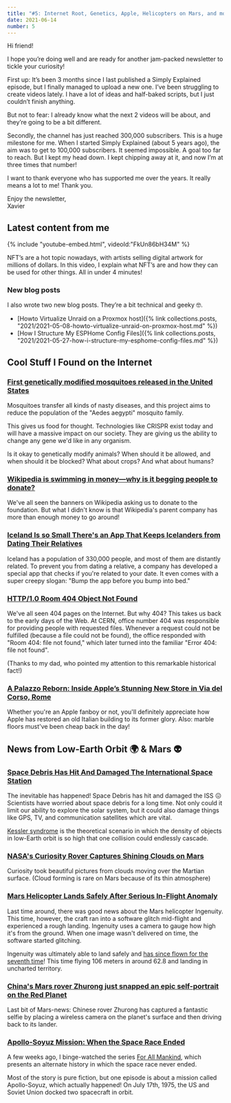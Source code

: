 ```yaml
---
title: "#5: Internet Root, Genetics, Apple, Helicopters on Mars, and more!"
date: 2021-06-14
number: 5
---
```


Hi friend!

I hope you’re doing well and are ready for another jam-packed newsletter to tickle your curiosity!

First up: It’s been 3 months since I last published a Simply Explained episode, but I finally managed to upload a new one. I’ve been struggling to create videos lately. I have a lot of ideas and half-baked scripts, but I just couldn’t finish anything. 

But not to fear: I already know what the next 2 videos will be about, and they’re going to be a bit different.

Secondly, the channel has just reached 300,000 subscribers. This is a huge milestone for me. When I started Simply Explained (about 5 years ago), the aim was to get to 100,000 subscribers. It seemed impossible. A goal too far to reach. But I kept my head down. I kept chipping away at it, and now I’m at three times that number!

I want to thank everyone who has supported me over the years. It really means a lot to me! Thank you.

Enjoy the newsletter,  
Xavier


## Latest content from me

{% include "youtube-embed.html", videoId:"FkUn86bH34M" %}

NFT’s are a hot topic nowadays, with artists selling digital artwork for millions of dollars. In this video, I explain what NFT’s are and how they can be used for other things. All in under 4 minutes!

### New blog posts

I also wrote two new blog posts. They’re a bit technical and geeky 🤓.

* [Howto Virtualize Unraid on a Proxmox host]({% link collections.posts, "2021/2021-05-08-howto-virtualize-unraid-on-proxmox-host.md" %})
* [How I Structure My ESPHome Config Files]({% link collections.posts, "2021/2021-05-27-how-i-structure-my-esphome-config-files.md" %})

## Cool Stuff I Found on the Internet

### [First genetically modified mosquitoes released in the United States](https://www.nature.com/articles/d41586-021-01186-6)
Mosquitoes transfer all kinds of nasty diseases, and this project aims to reduce the population of the "Aedes aegypti" mosquito family.

This gives us food for thought. Technologies like CRISPR exist today and will have a massive impact on our society. They are giving us the ability to change any gene we'd like in any organism.

Is it okay to genetically modify animals? When should it be allowed, and when should it be blocked? What about crops? And what about humans?

### [Wikipedia is swimming in money—why is it begging people to donate?](https://www.dailydot.com/debug/wikipedia-endownemnt-fundraising/)
We've all seen the banners on Wikipedia asking us to donate to the foundation. But what I didn't know is that Wikipedia's parent company has more than enough money to go around!

### [Iceland Is so Small There's an App That Keeps Icelanders from Dating Their Relatives](https://theculturetrip.com/europe/iceland/articles/iceland-is-so-small-theres-an-app-that-keeps-icelanders-from-dating-their-relatives/)
Iceland has a population of 330,000 people, and most of them are distantly related. To prevent you from dating a relative, a company has developed a special app that checks if you're related to your date. It even comes with a super creepy slogan: "Bump the app before you bump into bed."

### [HTTP/1.0 Room 404 Object Not Found](https://www.room404.com/story.html)
We've all seen 404 pages on the Internet. But why 404? This takes us back to the early days of the Web. At CERN, office number 404 was responsible for providing people with requested files. Whenever a request could not be fulfilled (because a file could not be found), the office responded with "Room 404: file not found," which later turned into the familiar "Error 404: file not found".

(Thanks to my dad, who pointed my attention to this remarkable historical fact!)

### [A Palazzo Reborn: Inside Apple’s Stunning New Store in Via del Corso, Rome](https://www.macstories.net/stories/a-palazzo-reborn-inside-apples-stunning-new-store-in-via-del-corso-rome/)
Whether you're an Apple fanboy or not, you'll definitely appreciate how Apple has restored an old Italian building to its former glory. Also: marble floors must've been cheap back in the day!

## News from Low-Earth Orbit 🌍 & Mars 👽

### [Space Debris Has Hit And Damaged The International Space Station](https://www.sciencealert.com/space-debris-has-damaged-the-international-space-station)
The inevitable has happened! Space Debris has hit and damaged the ISS 😖 Scientists have worried about space debris for a long time. Not only could it limit our ability to explore the solar system, but it could also damage things like GPS, TV, and communication satellites which are vital.

[Kessler syndrome](https://en.wikipedia.org/wiki/Kessler_syndrome) is the theoretical scenario in which the density of objects in low-Earth orbit is so high that one collision could endlessly cascade.

### [NASA's Curiosity Rover Captures Shining Clouds on Mars](https://www.jpl.nasa.gov/news/nasas-curiosity-rover-captures-shining-clouds-on-mars)
Curiosity took beautiful pictures from clouds moving over the Martian surface. (Cloud forming is rare on Mars because of its thin atmosphere)

### [Mars Helicopter Lands Safely After Serious In-Flight Anomaly](https://spectrum.ieee.org/automaton/robotics/space-robots/mars-helicopter-lands-safely-after-serious-inflight-anomaly)
Last time around, there was good news about the Mars helicopter Ingenuity. This time, however, the craft ran into a software glitch mid-flight and experienced a rough landing. Ingenuity uses a camera to gauge how high it's from the ground. When one image wasn't delivered on time, the software started glitching. 

Ingenuity was ultimately able to land safely and [has since flown for the seventh time](https://www.spaceflightinsider.com/missions/solar-system/ingenuity-mars-helicopter-completes-7th-flight/)! This time flying 106 meters in around 62.8 and landing in uncharted territory.

### [China's Mars rover Zhurong just snapped an epic self-portrait on the Red Planet](https://www.space.com/china-mars-rover-zhurong-lander-selfie-photos)
Last bit of Mars-news: Chinese rover Zhurong has captured a fantastic selfie by placing a wireless camera on the planet's surface and then driving back to its lander.

### [Apollo-Soyuz Mission: When the Space Race Ended](https://www.discovermagazine.com/the-sciences/apollo-soyuz-mission-when-the-space-race-ended)
A few weeks ago, I binge-watched the series [For All Mankind](https://en.wikipedia.org/wiki/For_All_Mankind_(TV_series)), which presents an alternate history in which the space race never ended.

Most of the story is pure fiction, but one episode is about a mission called Apollo-Soyuz, which actually happened! On July 17th, 1975, the US and Soviet Union docked two spacecraft in orbit.
